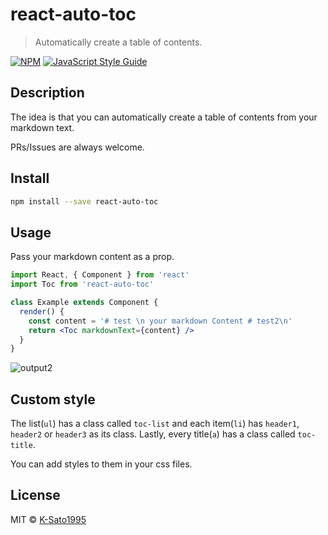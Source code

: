 # react-auto-toc

> Automatically create a table of contents.

[![NPM](https://img.shields.io/npm/v/react-auto-toc.svg)](https://www.npmjs.com/package/react-auto-toc) [![JavaScript Style Guide](https://img.shields.io/badge/code_style-standard-brightgreen.svg)](https://standardjs.com)

## Description

The idea is that you can automatically create a table of contents from your markdown text.

PRs/Issues are always welcome.

## Install

```bash
npm install --save react-auto-toc
```

## Usage

Pass your markdown content as a prop.

```jsx
import React, { Component } from 'react'
import Toc from 'react-auto-toc'

class Example extends Component {
  render() {
    const content = '# test \n your markdown Content # test2\n'
    return <Toc markdownText={content} />
  }
}
```

![output2](https://user-images.githubusercontent.com/32632542/62246012-b548a900-b41d-11e9-864c-33009a1117d1.gif)

## Custom style

The list(`ul`) has a class called `toc-list` and each item(`li`) has `header1`, `header2` or `header3` as its class. Lastly, every title(`a`) has a class called `toc-title`.

You can add styles to them in your css files.

## License

MIT © [K-Sato1995](https://github.com/K-Sato1995)

